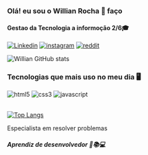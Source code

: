 
### Olá! eu sou o Willian Rocha 👋 faço
#### Gestao da Tecnologia a informoção 2/6🎓

[![Linkedin](https://img.shields.io/badge/LinkedIn-0077B5?style=for-the-badge&logo=linkedin&logoColor=white)](https://www.linkedin.com/in/willian-carvalho-00aaaa1b6/)
[![instagram](https://img.shields.io/badge/Instagram-E4405F?style=for-the-badge&logo=instagram&logoColor=white)](https://instagram.com/carvalho_william_26?igshid=ZDdkNTZiNTM=)
[![reddit](https://img.shields.io/badge/Reddit-FF4500?style=for-the-badge&logo=reddit&logoColor=white)](https://www.reddit.com/u/Carvalho_will?utm_source=share&utm_medium=android_app&utm_name=androidcss&utm_term=10&utm_content=share_button )

![Willian GitHub stats](https://github-readme-stats.vercel.app/api?username=Williams26-master&show_icons=true&theme=onedark)

### Tecnologias que mais uso no meu dia 🖥️
<div style="display: inline_block">
<img aling="center" alt="html5" src="https://img.shields.io/badge/HTML5-E34F26?style=for-the-badge&logo=html5&logoColor=white">
<img aling="center" alt="css3" src="https://img.shields.io/badge/CSS3-1572B6?style=for-the-badge&logo=css3&logoColor=white">
<img aling="center" alt="javascript" src="https://img.shields.io/badge/JavaScript-F7DF1E?style=for-the-badge&logo=javascript&logoColor=black">

</div></br>

[![Top Langs](https://github-readme-stats.vercel.app/api/top-langs/?username=anuraghazra&hide_progress=false)](https://github.com/Williams26-master/github-readme-stats)

Especialista em resolver problemas  
##### Aprendiz de desenvolvedor 🧙📚💻
